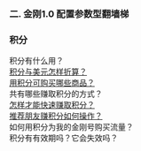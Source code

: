 ### 二. 金刚1.0 配置参数型翻墙梯
### 积分
积分有什么用？<br>
[积分与美元怎样折算？](https://a2zitpro.github.io/web/积分与美元怎样折算)<br>
[用积分可购买哪些商品？](https://a2zitpro.github.io/web/用积分可购买哪些商品)<br>
共有哪些赚取积分的方式？<br>
[怎样才能快速赚取积分？](https://a2zitpro.github.io/web/怎样才能快速赚取积分)<br>
[推荐朋友赚积分如何操作？](https://a2zitpro.github.io/web/推荐朋友赚积分如何操作)<br>
如何用积分为我的金刚号购买流量？<br>
积分有有效期吗？它会失效吗？<br>

